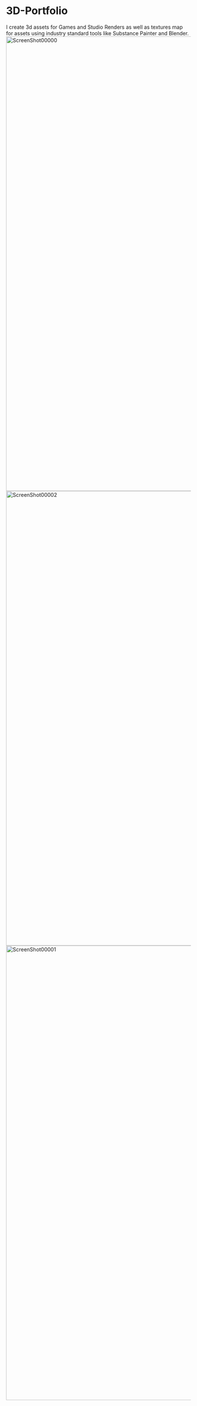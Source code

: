 # 3D-Portfolio
I create 3d assets for Games and Studio Renders as well as textures map for assets using industry standard tools like Substance Painter and Blender.
<img width="2814" height="1240" alt="ScreenShot00000" src="https://github.com/user-attachments/assets/cdd6440a-9506-4c1e-9455-7ff0bed2743a" />
<img width="2814" height="1240" alt="ScreenShot00002" src="https://github.com/user-attachments/assets/4399f975-119f-4f21-9b68-e14e5f630904" />
<img width="2814" height="1240" alt="ScreenShot00001" src="https://github.com/user-attachments/assets/3d6080d1-6d48-40e2-b9eb-ff1c85489f5a" />
